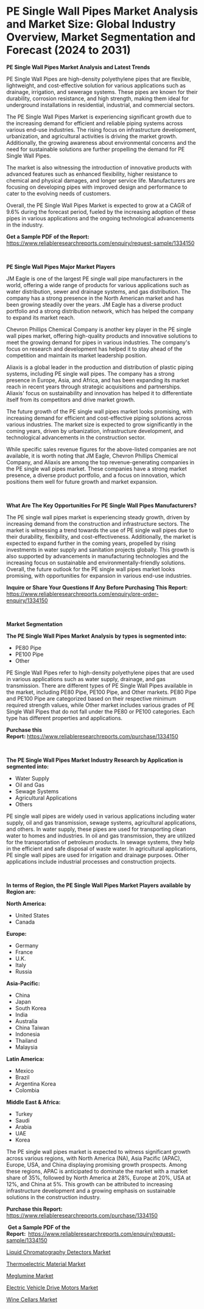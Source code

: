 <p><h1>PE Single Wall Pipes Market Analysis and Market Size: Global Industry Overview, Market Segmentation and Forecast (2024 to 2031)</h1></p><p><strong>PE Single Wall Pipes Market Analysis and Latest Trends</strong></p>
<p><p>PE Single Wall Pipes are high-density polyethylene pipes that are flexible, lightweight, and cost-effective solution for various applications such as drainage, irrigation, and sewerage systems. These pipes are known for their durability, corrosion resistance, and high strength, making them ideal for underground installations in residential, industrial, and commercial sectors.</p><p>The PE Single Wall Pipes Market is experiencing significant growth due to the increasing demand for efficient and reliable piping systems across various end-use industries. The rising focus on infrastructure development, urbanization, and agricultural activities is driving the market growth. Additionally, the growing awareness about environmental concerns and the need for sustainable solutions are further propelling the demand for PE Single Wall Pipes.</p><p>The market is also witnessing the introduction of innovative products with advanced features such as enhanced flexibility, higher resistance to chemical and physical damages, and longer service life. Manufacturers are focusing on developing pipes with improved design and performance to cater to the evolving needs of customers.</p><p>Overall, the PE Single Wall Pipes Market is expected to grow at a CAGR of 9.6% during the forecast period, fueled by the increasing adoption of these pipes in various applications and the ongoing technological advancements in the industry.</p></p>
<p><strong>Get a Sample PDF of the Report:&nbsp;</strong> <a href="https://www.reliableresearchreports.com/enquiry/request-sample/1334150">https://www.reliableresearchreports.com/enquiry/request-sample/1334150</a></p>
<p>&nbsp;</p>
<p><strong>PE Single Wall Pipes Major Market Players</strong></p>
<p><p>JM Eagle is one of the largest PE single wall pipe manufacturers in the world, offering a wide range of products for various applications such as water distribution, sewer and drainage systems, and gas distribution. The company has a strong presence in the North American market and has been growing steadily over the years. JM Eagle has a diverse product portfolio and a strong distribution network, which has helped the company to expand its market reach.</p><p>Chevron Phillips Chemical Company is another key player in the PE single wall pipes market, offering high-quality products and innovative solutions to meet the growing demand for pipes in various industries. The company's focus on research and development has helped it to stay ahead of the competition and maintain its market leadership position.</p><p>Aliaxis is a global leader in the production and distribution of plastic piping systems, including PE single wall pipes. The company has a strong presence in Europe, Asia, and Africa, and has been expanding its market reach in recent years through strategic acquisitions and partnerships. Aliaxis' focus on sustainability and innovation has helped it to differentiate itself from its competitors and drive market growth.</p><p>The future growth of the PE single wall pipes market looks promising, with increasing demand for efficient and cost-effective piping solutions across various industries. The market size is expected to grow significantly in the coming years, driven by urbanization, infrastructure development, and technological advancements in the construction sector.</p><p>While specific sales revenue figures for the above-listed companies are not available, it is worth noting that JM Eagle, Chevron Phillips Chemical Company, and Aliaxis are among the top revenue-generating companies in the PE single wall pipes market. These companies have a strong market presence, a diverse product portfolio, and a focus on innovation, which positions them well for future growth and market expansion.</p></p>
<p>&nbsp;</p>
<p><strong>What Are The Key Opportunities For PE Single Wall Pipes Manufacturers?</strong></p>
<p><p>The PE single wall pipes market is experiencing steady growth, driven by increasing demand from the construction and infrastructure sectors. The market is witnessing a trend towards the use of PE single wall pipes due to their durability, flexibility, and cost-effectiveness. Additionally, the market is expected to expand further in the coming years, propelled by rising investments in water supply and sanitation projects globally. This growth is also supported by advancements in manufacturing technologies and the increasing focus on sustainable and environmentally-friendly solutions. Overall, the future outlook for the PE single wall pipes market looks promising, with opportunities for expansion in various end-use industries.</p></p>
<p><strong>Inquire or Share Your Questions If Any Before Purchasing This Report:</strong> <a href="https://www.reliableresearchreports.com/enquiry/pre-order-enquiry/1334150">https://www.reliableresearchreports.com/enquiry/pre-order-enquiry/1334150</a></p>
<p>&nbsp;</p>
<p><strong>Market Segmentation</strong></p>
<p><strong>The PE Single Wall Pipes Market Analysis by types is segmented into:</strong></p>
<p><ul><li>PE80 Pipe</li><li>PE100 Pipe</li><li>Other</li></ul></p>
<p><p>PE Single Wall Pipes refer to high-density polyethylene pipes that are used in various applications such as water supply, drainage, and gas transmission. There are different types of PE Single Wall Pipes available in the market, including PE80 Pipe, PE100 Pipe, and Other markets. PE80 Pipe and PE100 Pipe are categorized based on their respective minimum required strength values, while Other market includes various grades of PE Single Wall Pipes that do not fall under the PE80 or PE100 categories. Each type has different properties and applications.</p></p>
<p><strong>Purchase this Report:&nbsp;</strong><a href="https://www.reliableresearchreports.com/purchase/1334150">https://www.reliableresearchreports.com/purchase/1334150</a></p>
<p>&nbsp;</p>
<p><strong>The PE Single Wall Pipes Market Industry Research by Application is segmented into:</strong></p>
<p><ul><li>Water Supply</li><li>Oil and Gas</li><li>Sewage Systems</li><li>Agricultural Applications</li><li>Others</li></ul></p>
<p><p>PE single wall pipes are widely used in various applications including water supply, oil and gas transmission, sewage systems, agricultural applications, and others. In water supply, these pipes are used for transporting clean water to homes and industries. In oil and gas transmission, they are utilized for the transportation of petroleum products. In sewage systems, they help in the efficient and safe disposal of waste water. In agricultural applications, PE single wall pipes are used for irrigation and drainage purposes. Other applications include industrial processes and construction projects.</p></p>
<p>&nbsp;</p>
<p><strong>In terms of Region, the PE Single Wall Pipes Market Players available by Region are:</strong></p>
<p>
    <p> <strong> North America: </strong>
        <ul>
            <li>United States</li>
            <li>Canada</li>
        </ul>
        </p> 
    <p> <strong> Europe: </strong>
        <ul>
            <li>Germany</li>
            <li>France</li>
            <li>U.K.</li>
            <li>Italy</li>
            <li>Russia</li>
        </ul>
        </p> 
    <p> <strong> Asia-Pacific: </strong>
        <ul>
            <li>China</li>
            <li>Japan</li>
            <li>South Korea</li>
            <li>India</li>
            <li>Australia</li>
            <li>China Taiwan</li>
            <li>Indonesia</li>
            <li>Thailand</li>
            <li>Malaysia</li>
        </ul>
        </p> 
    <p> <strong> Latin America: </strong>
        <ul>
            <li>Mexico</li>
            <li>Brazil</li>
            <li>Argentina Korea</li>
            <li>Colombia</li>
        </ul>
        </p> 
    <p> <strong> Middle East & Africa: </strong>
        <ul>
            <li>Turkey</li>
            <li>Saudi</li>
            <li>Arabia</li>
            <li>UAE</li>
            <li>Korea</li>
        </ul>
    </p>
    </p>
<p><p>The PE single wall pipes market is expected to witness significant growth across various regions, with North America (NA), Asia Pacific (APAC), Europe, USA, and China displaying promising growth prospects. Among these regions, APAC is anticipated to dominate the market with a market share of 35%, followed by North America at 28%, Europe at 20%, USA at 12%, and China at 5%. This growth can be attributed to increasing infrastructure development and a growing emphasis on sustainable solutions in the construction industry.</p></p>
<p><strong>Purchase this Report: </strong><a href="https://www.reliableresearchreports.com/purchase/1334150">https://www.reliableresearchreports.com/purchase/1334150</a></p>
<p>&nbsp;<strong>Get a Sample PDF of the Report:&nbsp;&nbsp;</strong><a href="https://www.reliableresearchreports.com/enquiry/request-sample/1334150">https://www.reliableresearchreports.com/enquiry/request-sample/1334150</a></p>
<p><strong></strong></p>
<p><p><a href="https://medium.com/@cletusdoyle654/liquid-chromatography-detectors-market-insight-market-trends-growth-forecasted-from-2024-to-2031-126539c77a11">Liquid Chromatography Detectors Market</a></p><p><a href="https://medium.com/@cletusdoyle654/thermoelectric-material-market-competitive-analysis-market-trends-and-forecast-to-2031-d9d852b72f28">Thermoelectric Material Market</a></p><p><a href="https://medium.com/@cletusdoyle654/meglumine-market-trends-and-market-analysis-forecasted-for-period-2024-2031-fca9ba81a8a9">Meglumine Market</a></p><p><a href="https://medium.com/@cletusdoyle654/electric-vehicle-drive-motors-market-analysis-its-cagr-market-segmentation-and-global-industry-d5b57c01ddee">Electric Vehicle Drive Motors Market</a></p><p><a href="https://medium.com/@cletusdoyle654/wine-cellars-market-insight-market-trends-growth-forecasted-from-2024-to-2031-fb8479dca536">Wine Cellars Market</a></p></p>